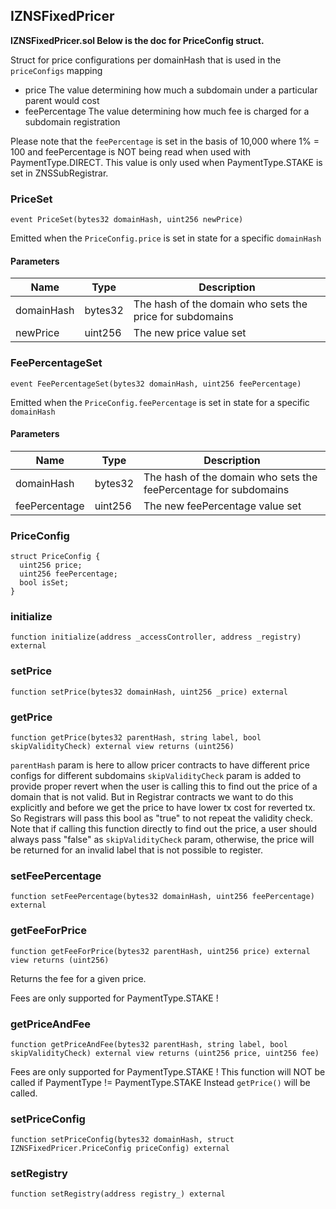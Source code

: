 ## IZNSFixedPricer


**IZNSFixedPricer.sol Below is the doc for PriceConfig struct.**

Struct for price configurations per domainHash that is used in the `priceConfigs` mapping
 - price The value determining how much a subdomain under a particular parent would cost
 - feePercentage The value determining how much fee is charged for a subdomain registration

Please note that the `feePercentage` is set in the basis of 10,000 where 1% = 100
 and feePercentage is NOT being read when used with PaymentType.DIRECT. This value is only
 used when PaymentType.STAKE is set in ZNSSubRegistrar.



### PriceSet

```solidity
event PriceSet(bytes32 domainHash, uint256 newPrice)
```


Emitted when the `PriceConfig.price` is set in state for a specific `domainHash`


#### Parameters

| Name | Type | Description |
| ---- | ---- | ----------- |
| domainHash | bytes32 | The hash of the domain who sets the price for subdomains |
| newPrice | uint256 | The new price value set |


### FeePercentageSet

```solidity
event FeePercentageSet(bytes32 domainHash, uint256 feePercentage)
```


Emitted when the `PriceConfig.feePercentage` is set in state for a specific `domainHash`


#### Parameters

| Name | Type | Description |
| ---- | ---- | ----------- |
| domainHash | bytes32 | The hash of the domain who sets the feePercentage for subdomains |
| feePercentage | uint256 | The new feePercentage value set |


### PriceConfig








```solidity
struct PriceConfig {
  uint256 price;
  uint256 feePercentage;
  bool isSet;
}
```

### initialize

```solidity
function initialize(address _accessController, address _registry) external
```







### setPrice

```solidity
function setPrice(bytes32 domainHash, uint256 _price) external
```







### getPrice

```solidity
function getPrice(bytes32 parentHash, string label, bool skipValidityCheck) external view returns (uint256)
```




`parentHash` param is here to allow pricer contracts
 to have different price configs for different subdomains
`skipValidityCheck` param is added to provide proper revert when the user is
calling this to find out the price of a domain that is not valid. But in Registrar contracts
we want to do this explicitly and before we get the price to have lower tx cost for reverted tx.
So Registrars will pass this bool as "true" to not repeat the validity check.
Note that if calling this function directly to find out the price, a user should always pass "false"
as `skipValidityCheck` param, otherwise, the price will be returned for an invalid label that is not
possible to register.



### setFeePercentage

```solidity
function setFeePercentage(bytes32 domainHash, uint256 feePercentage) external
```







### getFeeForPrice

```solidity
function getFeeForPrice(bytes32 parentHash, uint256 price) external view returns (uint256)
```


Returns the fee for a given price.

Fees are only supported for PaymentType.STAKE !



### getPriceAndFee

```solidity
function getPriceAndFee(bytes32 parentHash, string label, bool skipValidityCheck) external view returns (uint256 price, uint256 fee)
```




Fees are only supported for PaymentType.STAKE !
 This function will NOT be called if PaymentType != PaymentType.STAKE
 Instead `getPrice()` will be called.



### setPriceConfig

```solidity
function setPriceConfig(bytes32 domainHash, struct IZNSFixedPricer.PriceConfig priceConfig) external
```







### setRegistry

```solidity
function setRegistry(address registry_) external
```








